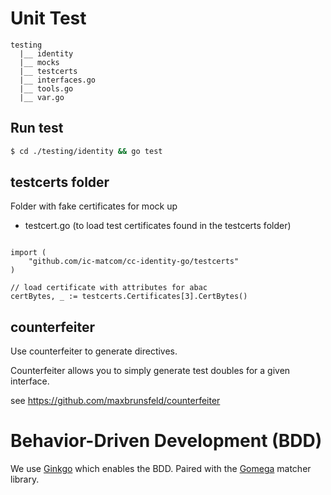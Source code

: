 # Unit Test
    testing
      |__ identity
      |__ mocks
      |__ testcerts
      |__ interfaces.go
      |__ tools.go
      |__ var.go

## Run test
```bash
$ cd ./testing/identity && go test
```

## testcerts folder
Folder with fake certificates for mock up
- testcert.go (to load test certificates found in the testcerts folder)
```golang

import (
	"github.com/ic-matcom/cc-identity-go/testcerts"
)

// load certificate with attributes for abac
certBytes, _ := testcerts.Certificates[3].CertBytes()
```

## counterfeiter
Use counterfeiter to generate directives.

Counterfeiter allows you to simply generate test doubles for a given interface.

see https://github.com/maxbrunsfeld/counterfeiter

# Behavior-Driven Development (BDD)
We use [Ginkgo](https://github.com/onsi/ginkgo) which enables the BDD.
Paired with the [Gomega](https://github.com/onsi/gomega) matcher library.